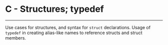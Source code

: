 # C - Structures; typedef
---

Use cases for structures, and syntax for ```struct``` declarations.
Usage of ```typedef``` in creating alias-like names to reference structs and struct members.
